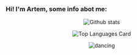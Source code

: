 
### Hi! I'm Artem, some info abot me:

<div align="center" valign="center">
  
![Github stats](https://github-readme-stats.vercel.app/api?username=rizemun&theme=dracula&show_icons=true&count_private=true)

![Top Languages Card](https://github-readme-stats.vercel.app/api/top-langs/?username=rizemun&layout=compact&theme=dracula)  
  
</div>

<div align="center" width="100%">
  
  ![dancing](https://media.giphy.com/media/12q7JyfK1UolW0/giphy.gif)
  
</div>
